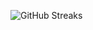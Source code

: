 ![GitHub Streaks](https://github-streaks-mqc9.onrender.com/streak/happilli/image?theme=midnight&cache_bust=1743352126&lang=ja)
